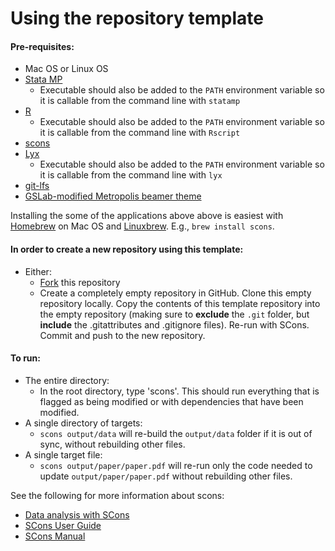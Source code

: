 Using the repository template
=============================



#### Pre-requisites:
 - Mac OS or Linux OS
 - [Stata MP](http://www.stata.com/statamp/)
    - Executable should also be added to the `PATH` environment variable so it is callable from the command line with `statamp`
 - [R](https://www.r-project.org/)
    - Executable should also be added to the `PATH` environment variable so it is callable from the command line with `Rscript`
 - [scons](http://scons.org/) 
 - [Lyx](https://www.lyx.org/)
    - Executable should also be added to the `PATH` environment variable so it is callable from the command line with `lyx`
 - [git-lfs](https://git-lfs.github.com/)
 - [GSLab-modified Metropolis beamer theme](https://github.com/gslab-econ/gslab_latex)

 Installing the some of the applications above above is easiest with [Homebrew](http://brew.sh/) on Mac OS and [Linuxbrew](http://linuxbrew.sh/). E.g., `brew install scons`.

#### In order to create a new repository using this template:

 - Either:
    - [Fork](https://help.github.com/articles/fork-a-repo/) this repository
    - Create a completely empty repository in GitHub. Clone this empty repository locally. Copy the contents of this template repository into the empty repository (making sure to __exclude__ the `.git` folder, but __include__ the .gitattributes and .gitignore files). Re-run with SCons. Commit and push to the new repository.

#### To run:
 - The entire directory:
    - In the root directory, type 'scons'. This should run everything that is flagged as being modified or with dependencies that have been modified.
 - A single directory of targets:
    - `scons output/data` will re-build the `output/data` folder if it is out of sync, without rebuilding other files.
 - A single target file:
    - `scons output/paper/paper.pdf` will re-run only the code needed to update `output/paper/paper.pdf` without rebuilding other files.


See the following for more information about scons:
  *  [Data analysis with SCons](http://zacharytessler.com/2015/03/05/data-workflows-with-scons/)
  *  [SCons User Guide](http://scons.org/doc/production/PDF/scons-user.pdf)
  *  [SCons Manual](http://scons.org/doc/production/PDF/scons-man.pdf)
